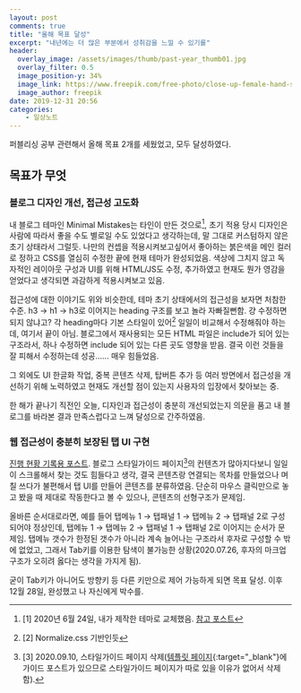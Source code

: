 ```yaml
---
layout: post
comments: true
title: "올해 목표 달성"
excerpt: "내년에는 더 많은 부분에서 성취감을 느낄 수 있기를"
header:
  overlay_image: /assets/images/thumb/past-year_thumb01.jpg
  overlay_filter: 0.5
  image_position-y: 34%
  image_link: https://www.freepik.com/free-photo/close-up-female-hand-stacking-wooden-block-desk-office_5043880.htm#page=2&query=developer&position=22
  image_author: freepik
date: 2019-12-31 20:56
categories:
    - 일상노트
---
```

퍼블리싱 공부 관련해서 올해 목표 2개를 세웠었고, 모두 달성하였다.

## 목표가 무엇

### 블로그 디자인 개선, 접근성 고도화

내 블로그 테마인 Minimal Mistakes는 타인이 만든 것으로[^1], 초기 적용 당시 디자인은 사람에 따라서 좋을 수도 별로일 수도 있었다고 생각하는데, 말 그대로 커스텀하지 않은 초기 상태라서 그럴듯. 나만의 컨셉을 적용시켜보고싶어서 좋아하는 붉은색을 메인 컬러로 정하고 CSS를 열심히 수정한 끝에 현재 테마가 완성되었음. 색상에 그치지 않고 독자적인 레이아웃 구성과 UI를 위해 HTML/JS도 수정, 추가하였고 현재도 뭔가 영감을 얻었다고 생각되면 과감하게 적용시켜보고 있음.

접근성에 대한 이야기도 위와 비슷한데, 테마 초기 상태에서의 접근성을 보자면 처참한 수준. h3 &rarr; h1 &rarr; h3로 이어지는 heading 구조를 보고 놀라 자빠질뻔함. 걍 수정하면 되지 않냐고? 각 heading마다 기본 스타일이 있어[^2] 일일이 비교해서 수정해줘야 하는데, 여기서 끝이 아님. 블로그에서 재사용되는 모든 HTML 파일은 include가 되어 있는 구조라서, 하나 수정하면 include 되어 있는 다른 곳도 영향을 받음. 결국 이런 것들을 잘 피해서 수정하는데 성공...... 매우 힘들었음.

그 외에도 UI 한글화 작업, 중복 콘텐츠 삭제, 탑버튼 추가 등 여러 방면에서 접근성을 개선하기 위해 노력하였고 현재도 개선할 점이 있는지 사용자의 입장에서 찾아보는 중.

한 해가 끝나기 직전인 오늘, 디자인과 접근성이 충분히 개선되었는지 의문을 품고 내 블로그를 바라본 결과 만족스럽다고 느껴 달성으로 간주하였음.

### 웹 접근성이 충분히 보장된 탭 UI 구현

[진행 현황 기록용 포스트](/2019/11/03/tab01). 블로그 스타일가이드 페이지[^3]의 컨텐츠가 많아지다보니 일일이 스크롤해서 찾는 것도 힘들다고 생각, 결국 콘텐츠랑 연결되는 목차를 만들었으나 며칠 쓰다가 불편해서 탭 UI를 만들어 콘텐츠를 분류하였음. 단순히 마우스 클릭만으로 놓고 봤을 때 제대로 작동한다고 볼 수 있으나, 콘텐츠의 선형구조가 문제임.

올바른 순서대로라면, 예를 들어 탭메뉴 1 &rarr; 탭패널 1 &rarr; 탭메뉴 2 &rarr; 탭패널 2로 구성되어야 정상인데, 탭메뉴 1 &rarr; 탭메뉴 2 &rarr; 탭패널 1 &rarr; 탭패널 2로 이어지는 순서가 문제임. 탭메뉴 갯수가 한정된 갯수가 아니라 계속 늘어나는 구조라서 후자로 구성할 수 밖에 없었고, 그래서 Tab키를 이용한 탐색이 불가능한 상황(2020.07.26, 후자의 마크업 구조가 오히려 옳다는 생각을 가지게 됨).

굳이 Tab키가 아니어도 방향키 등 다른 키만으로 제어 가능하게 되면 목표 달성. 이후 12월 28일, 완성했고 나 자신에게 박수를.

[^1]: [1] 2020년 6월 24일, 내가 제작한 테마로 교체했음. [참고 포스트](/2020/06/24/made-jekyll-theme)
[^2]: [2] Normalize.css 기반인듯
[^3]: [3] 2020.09.10, 스타일가이드 페이지 삭제([템플릿 페이지](https://tidyred.github.io/){:target="_blank"}에 가이드 포스트가 있으므로 스타일가이드 페이지가 따로 있을 이유가 없어서 삭제함).